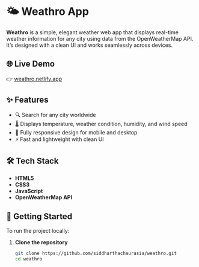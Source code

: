 # 🌤️ Weathro App

**Weathro** is a simple, elegant weather web app that displays real-time weather information for any city using data from the OpenWeatherMap API. It’s designed with a clean UI and works seamlessly across devices.

## 🌐 Live Demo

👉 [weathro.netlify.app](https://weathro.netlify.app)

## ✨ Features

- 🔍 Search for any city worldwide
- 🌡️ Displays temperature, weather condition, humidity, and wind speed
- 📱 Fully responsive design for mobile and desktop
- ⚡ Fast and lightweight with clean UI

## 🛠️ Tech Stack

- **HTML5**
- **CSS3**
- **JavaScript**
- **OpenWeatherMap API**

## 🚀 Getting Started

To run the project locally:

1. **Clone the repository**
   ```bash
   git clone https://github.com/siddharthachaurasia/weathro.git
   cd weathro
